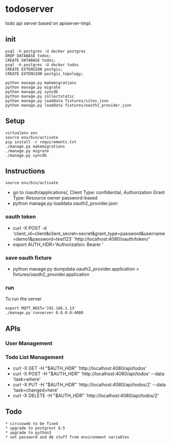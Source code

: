 # todoserver

todo api server based on apiserver-tmpl.

## init
```
psql -h postgres -U docker postgres
DROP DATABASE todos;
CREATE DATABASE todos;
psql -h postgres -U docker todos
CREATE EXTENSION postgis;
CREATE EXTENSION postgis_topology;

python manage.py makemigrations
python manage.py migrate
python manage.py syncdb
python manage.py collectstatic
python manage.py loaddata fixtures/sites.json
python manage.py loaddata fixtures/oauth2_provider.json

```


## Setup
```
virtualenv env
source env/bin/activate
pip install -r requirements.txt
./manage.py makemigrations
./manage.py migrate
./manage.py syncdb
```

## Instructions
```
source env/bin/activate
```

   * go to /oauth/applications/, Client Type: confidential, Authorization Grant Type: Resource owner password-based
   * python manage.py loaddata oauth2_provider.json

### oauth token

   * curl -X POST -d 'client_id=client&client_secret=secret&grant_type=password&username=demo1&password=test123' 'http://localhost:4080/oauth/token/'
   * export AUTH_HDR='Authorization: Bearer <access-token-here>'

### save oauth fixture

   * python manage.py dumpdata oauth2_provider.application > fixtures/oauth2_provider.application

### run
To run the server
```
export MQTT_HOST='192.168.1.13'
./manage.py runserver 0.0.0.0:4080
```

## APIs

### User Management

### Todo List Management

   * curl -X GET     -H "$AUTH_HDR" 'http://localhost:4080/api/todos'
   * curl -X POST    -H "$AUTH_HDR" 'http://localhost:4080/api/todos' --data 'task=where'
   * curl -X PUT     -H "$AUTH_HDR" 'http://localhost:4080/api/todos/2' --data 'task=changed+here'
   * curl -X DELETE  -H "$AUTH_HDR" 'http://localhost:4080/api/todos/2'


## Todo

    * circusweb to be fixed
    * upgrade to postgrest 9.5
    * upgrade to python3
    * set password and db stuff from environment variables
